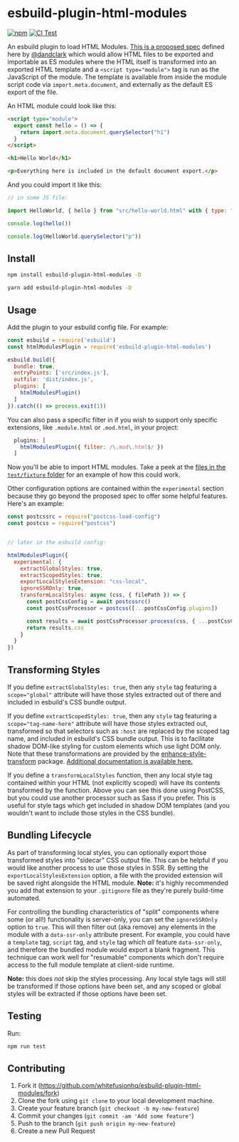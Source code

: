 # esbuild-plugin-html-modules

[![npm][npm]][npm-url]
[![CI Test](https://github.com/whitefusionhq/esbuild-plugin-html-modules/actions/workflows/ci.yml/badge.svg)](https://github.com/whitefusionhq/esbuild-plugin-html-modules/actions/workflows/ci.yml)


An esbuild plugin to load HTML Modules. [This is a proposed spec](https://github.com/WICG/webcomponents/blob/gh-pages/proposals/html-modules-explainer.md) defined here by [@dandclark](https://github.com/dandclark) which would allow HTML files to be exported and importable as ES modules where the HTML itself is transformed into an exported HTML template and a `<script type="module">` tag is run as the JavaScript of the module. The template is available from inside the module script code via `import.meta.document`, and externally as the default ES export of the file.

An HTML module could look like this:

```html
<script type="module">
  export const hello = () => {
    return import.meta.document.querySelector("h1")
  }
</script>

<h1>Hello World</h1>

<p>Everything here is included in the default document export.</p>
```

And you could import it like this:

```js
// in some JS file:

import HelloWorld, { hello } from "src/hello-world.html" with { type: "html" }

console.log(hello())

console.log(HelloWorld.querySelector("p"))
```

## Install

```sh
npm install esbuild-plugin-html-modules -D
```

```sh
yarn add esbuild-plugin-html-modules -D
```

## Usage

Add the plugin to your esbuild config file. For example:

```js
const esbuild = require('esbuild')
const htmlModulesPlugin = require('esbuild-plugin-html-modules')

esbuild.build({
  bundle: true,
  entryPoints: ['src/index.js'],
  outfile: 'dist/index.js',
  plugins: [
    htmlModulesPlugin()
  ]
}).catch(() => process.exit(1))
```

You can also pass a specific filter in if you wish to support only specific extensions, like `.module.html` or `.mod.html`, in your project:

```js
  plugins: [
    htmlModulesPlugin({ filter: /\.mod\.html$/ })
  ]
```

Now you'll be able to import HTML modules. Take a peek at the [files in the `test/fixture` folder](https://github.com/whitefusionhq/esbuild-plugin-html-modules/tree/main/test/fixture) for an example of how this could work.

Other configuration options are contained within the `experimental` section because they go beyond the proposed spec to offer some helpful features. Here's an example:

```js
const postcssrc = require("postcss-load-config")
const postcss = require("postcss")


// later in the esbuild config:

htmlModulesPlugin({
  experimental: {
    extractGlobalStyles: true,
    extractScopedStyles: true,
    exportLocalStylesExtension: "css-local",
    ignoreSSROnly: true,
    transformLocalStyles: async (css, { filePath }) => {
      const postCssConfig = await postcssrc()
      const postCssProcessor = postcss([...postCssConfig.plugins])

      const results = await postCssProcessor.process(css, { ...postCssConfig.options, from: filePath })
      return results.css
    }
  }
})
```

## Transforming Styles

If you define `extractGlobalStyles: true`, then any `style` tag featuring a `scope="global"` attribute will have those styles extracted out of there and included in esbuild's CSS bundle output.

If you define `extractScopedStyles: true`, then any `style` tag featuring a `scope="tag-name-here"` attribute will have those styles extracted out, transformed so that selectors such as `:host` are replaced by the scoped tag name, and included in esbuild's CSS bundle output. This is to facilitate shadow DOM-like styling for custom elements which use light DOM only. Note that these transformations are provided by the [enhance-style-transform](https://github.com/enhance-dev/enhance-style-transform) package. [Additional documentation is available here.](https://github.com/enhance-dev/enhance-style-transform#ssr-transformations)

If you define a `transformLocalStyles` function, then any local style tag contained within your HTML (not explicitly scoped) will have its contents transformed by the function. Above you can see this done using PostCSS, but you could use another processor such as Sass if you prefer. This is useful for style tags which get included in shadow DOM templates (and you wouldn't want to include those styles in the CSS bundle).

## Bundling Lifecycle

As part of transforming local styles, you can optionally export those transformed styles into "sidecar" CSS output file. This can be helpful if you would like another process to use those styles in SSR. By setting the `exportLocalStylesExtension` option, a file with the provided extension will be saved right alongside the HTML module. **Note:** it's highly recommended you add that extension to your `.gitignore` file as they're purely build-time automated.

For controlling the bundling characteristics of "split" components where some (or all!) functionality is server-only, you can set the `ignoreSSROnly` option to `true`. This will then filter out (aka remove) any elements in the module with a `data-ssr-only` attribute present. For example, you could have a `template` tag, `script` tag, and `style` tag which _all_ feature `data-ssr-only`, and therefore the bundled module would export a blank fragment. This technique can work well for "resumable" components which don't require access to the full module template at client-side runtime.

**Note:** this does _not_ skip the styles processing. Any local style tags will still be transformed if those options have been set, and any scoped or global styles will be extracted if those options have been set.

## Testing

Run:

```sh
npm run test
```

## Contributing

1. Fork it (https://github.com/whitefusionhq/esbuild-plugin-html-modules/fork)
2. Clone the fork using `git clone` to your local development machine.
3. Create your feature branch (`git checkout -b my-new-feature`)
4. Commit your changes (`git commit -am 'Add some feature'`)
5. Push to the branch (`git push origin my-new-feature`)
6. Create a new Pull Request

[npm]: https://img.shields.io/npm/v/esbuild-plugin-html-modules.svg
[npm-url]: https://npmjs.com/package/esbuild-plugin-html-modules
